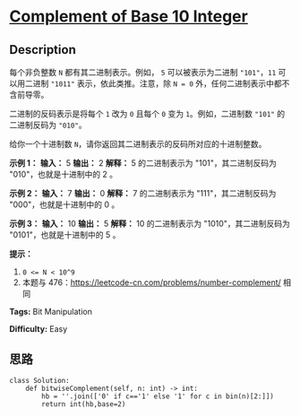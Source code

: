 # [Complement of Base 10 Integer][title]

## Description

每个非负整数 `N` 都有其二进制表示。例如， `5` 可以被表示为二进制 `"101"`，`11` 可以用二进制 `"1011"`
表示，依此类推。注意，除 `N = 0` 外，任何二进制表示中都不含前导零。

二进制的反码表示是将每个 `1` 改为 `0` 且每个 `0` 变为 `1`。例如，二进制数 `"101"` 的二进制反码为 `"010"`。

给你一个十进制数 `N`，请你返回其二进制表示的反码所对应的十进制整数。



**示例 1：**
            **输入：** 5    **输出：** 2    **解释：** 5 的二进制表示为 "101"，其二进制反码为 "010"，也就是十进制中的 2 。    

**示例 2：**
            **输入：** 7    **输出：** 0    **解释：** 7 的二进制表示为 "111"，其二进制反码为 "000"，也就是十进制中的 0 。    

**示例 3：**
            **输入：** 10    **输出：** 5    **解释：** 10 的二进制表示为 "1010"，其二进制反码为 "0101"，也就是十进制中的 5 。    



**提示：**

  1. `0 <= N < 10^9`
  2. 本题与 476：<https://leetcode-cn.com/problems/number-complement/> 相同


**Tags:** Bit Manipulation

**Difficulty:** Easy

## 思路

``` python3
class Solution:
    def bitwiseComplement(self, n: int) -> int:
        hb = ''.join(['0' if c=='1' else '1' for c in bin(n)[2:]])
        return int(hb,base=2)
```

[title]: https://leetcode-cn.com/problems/complement-of-base-10-integer
